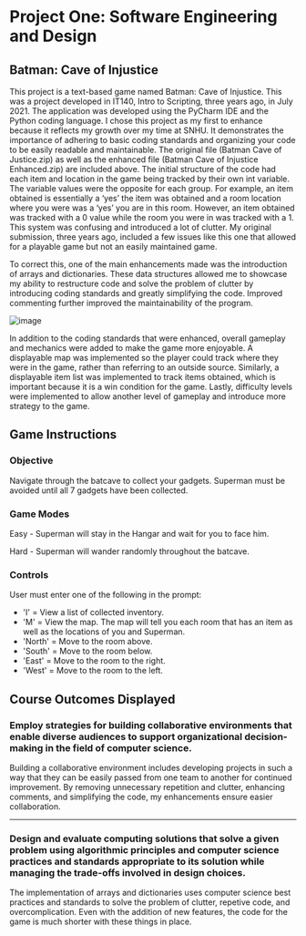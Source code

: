 # Project One: Software Engineering and Design

## Batman: Cave of Injustice ##

This project is a text-based game named Batman: Cave of Injustice. This was a project developed in IT140, Intro to Scripting, three years ago, in July 2021. The application was developed using the PyCharm IDE and the Python coding language. I chose this project as my first to enhance because it reflects my growth over my time at SNHU. It demonstrates the importance of adhering to basic coding standards and organizing your code to be easily readable and maintainable. The original file (Batman Cave of Justice.zip) as well as the enhanced file (Batman Cave of Injustice Enhanced.zip) are included above. The initial structure of the code had each item and location in the game being tracked by their own int variable. The variable values were the opposite for each group. For example, an item obtained is essentially a ‘yes’ the item was obtained and a room location where you were was a ‘yes’ you are in this room. However, an item obtained was tracked with a 0 value while the room you were in was tracked with a 1. This system was confusing and introduced a lot of clutter. My original submission, three years ago, included a few issues like this one that allowed for a playable game but not an easily maintained game.

To correct this, one of the main enhancements made was the introduction of arrays and dictionaries. These data structures allowed me to showcase my ability to restructure code and solve the problem of clutter by introducing coding standards and greatly simplifying the code. Improved commenting further improved the maintainability of the program. 

![image](https://github.com/user-attachments/assets/3c451e02-29b3-463c-9fc3-00e6d309f377)

In addition to the coding standards that were enhanced, overall gameplay and mechanics were added to make the game more enjoyable. A displayable map was implemented so the player could track where they were in the game, rather than referring to an outside source. Similarly, a displayable item list was implemented to track items obtained, which is important because it is a win condition for the game. Lastly, difficulty levels were implemented to allow another level of gameplay and introduce more strategy to the game.

## Game Instructions ##

### Objective ###

Navigate through the batcave to collect your gadgets. Superman must be avoided until all 7 gadgets have been collected.

### Game Modes ####

Easy - Superman will stay in the Hangar and wait for you to face him.

Hard - Superman will wander randomly throughout the batcave.

###  Controls ###

User must enter one of the following in the prompt:

- 'I' = View a list of collected inventory.
- 'M' = View the map. The map will tell you each room that has an item as well as the locations of you and Superman.
- 'North' = Move to the room above.
- 'South' = Move to the room below.
- 'East' = Move to the room to the right.
- 'West' = Move to the room to the left.

Course Outcomes Displayed
---
### Employ strategies for building collaborative environments that enable diverse audiences to support organizational decision-making in the field of computer science. ###

Building a collaborative environment includes developing projects in such a way that they can be easily passed from one team to another for continued improvement. By removing unnecessary repetition and clutter, enhancing comments, and simplifying the code, my enhancements ensure easier collaboration. 

---
### Design and evaluate computing solutions that solve a given problem using algorithmic principles and computer science practices and standards appropriate to its solution while managing the trade-offs involved in design choices. ###

The implementation of arrays and dictionaries uses computer science best practices and standards to solve the problem of clutter, repetive code, and overcomplication. Even with the addition of new features, the code for the game is much shorter with these things in place.

